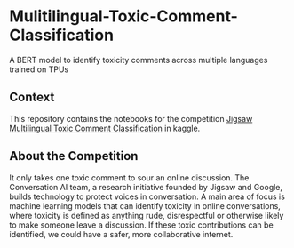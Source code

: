 # Mulitilingual-Toxic-Comment-Classification
A BERT model to identify toxicity comments across multiple languages trained on TPUs

## Context

This repository contains the notebooks for the competition [Jigsaw Multilingual Toxic Comment Classification](https://www.kaggle.com/c/jigsaw-multilingual-toxic-comment-classification/overview) in kaggle.


## About the Competition

It only takes one toxic comment to sour an online discussion. The Conversation AI team, a research initiative founded by Jigsaw and Google, builds technology to protect voices in conversation. A main area of focus is machine learning models that can identify toxicity in online conversations, where toxicity is defined as anything rude, disrespectful or otherwise likely to make someone leave a discussion. If these toxic contributions can be identified, we could have a safer, more collaborative internet.

